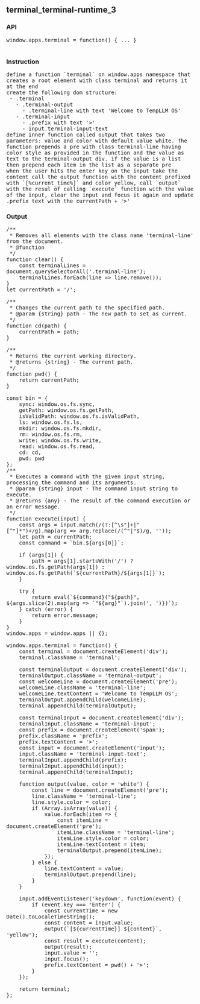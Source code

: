 ## terminal_terminal-runtime_3
### API

<pre style='text-wrap: wrap'>
window.apps.terminal = function() { ... }

</pre>
### Instruction

<pre style='text-wrap: wrap'>
define a function `terminal` on window.apps namespace that creates a root element with class terminal and returns it at the end
create the following dom structure:
 - .terminal
   - .terminal-output
     - .terminal-line with text 'Welcome to TempLLM OS'
   - .terminal-input
     - .prefix with text '>'
     - input.terminal-input-text
define inner function called output that takes two parameters: value and color with default value white. The function prepends a pre with class terminal-line having color style as provided in the function and the value as text to the terminal-output div. if the value is a list then prepend each item in the list as a separate pre
when the user hits the enter key on the input take the content call the output function with the content prefixed with `[%current_time%]` and color yellow, call `output` with the resul of calling `execute` function with the value of the input, clear the input and focus it again and update .prefix text with the currentPath + '>' 
</pre>
### Output

<pre style='text-wrap: wrap'>
/**
 * Removes all elements with the class name 'terminal-line' from the document.
 * @function
 */
function clear() {
    const terminalLines = document.querySelectorAll('.terminal-line');
    terminalLines.forEach(line => line.remove());
}
let currentPath = '/';

/**
 * Changes the current path to the specified path.
 * @param {string} path - The new path to set as current.
 */
function cd(path) {
    currentPath = path;
}

/**
 * Returns the current working directory.
 * @returns {string} - The current path.
 */
function pwd() {
    return currentPath;
}

const bin = {
    sync: window.os.fs.sync,
    getPath: window.os.fs.getPath,
    isValidPath: window.os.fs.isValidPath,
    ls: window.os.fs.ls,
    mkdir: window.os.fs.mkdir,
    rm: window.os.fs.rm,
    write: window.os.fs.write,
    read: window.os.fs.read,
    cd: cd,
    pwd: pwd
};
/**
 * Executes a command with the given input string, processing the command and its arguments.
 * @param {string} input - The command input string to execute.
 * @returns {any} - The result of the command execution or an error message.
 */
function execute(input) {
    const args = input.match(/(?:[^\s"]+|"[^"]*")+/g).map(arg => arg.replace(/(^"|"$)/g, ''));
    let path = currentPath;
    const command = `bin.${args[0]}`;

    if (args[1]) {
        path = args[1].startsWith('/') ? window.os.fs.getPath(args[1]) : window.os.fs.getPath(`${currentPath}/${args[1]}`);
    }

    try {
        return eval(`${command}("${path}", ${args.slice(2).map(arg => `"${arg}"`).join(', ')})`);
    } catch (error) {
        return error.message;
    }
}
window.apps = window.apps || {};

window.apps.terminal = function() {
    const terminal = document.createElement('div');
    terminal.className = 'terminal';

    const terminalOutput = document.createElement('div');
    terminalOutput.className = 'terminal-output';
    const welcomeLine = document.createElement('pre');
    welcomeLine.className = 'terminal-line';
    welcomeLine.textContent = 'Welcome to TempLLM OS';
    terminalOutput.appendChild(welcomeLine);
    terminal.appendChild(terminalOutput);

    const terminalInput = document.createElement('div');
    terminalInput.className = 'terminal-input';
    const prefix = document.createElement('span');
    prefix.className = 'prefix';
    prefix.textContent = '>';
    const input = document.createElement('input');
    input.className = 'terminal-input-text';
    terminalInput.appendChild(prefix);
    terminalInput.appendChild(input);
    terminal.appendChild(terminalInput);

    function output(value, color = 'white') {
        const line = document.createElement('pre');
        line.className = 'terminal-line';
        line.style.color = color;
        if (Array.isArray(value)) {
            value.forEach(item => {
                const itemLine = document.createElement('pre');
                itemLine.className = 'terminal-line';
                itemLine.style.color = color;
                itemLine.textContent = item;
                terminalOutput.prepend(itemLine);
            });
        } else {
            line.textContent = value;
            terminalOutput.prepend(line);
        }
    }

    input.addEventListener('keydown', function(event) {
        if (event.key === 'Enter') {
            const currentTime = new Date().toLocaleTimeString();
            const content = input.value;
            output(`[${currentTime}] ${content}`, 'yellow');
            const result = execute(content);
            output(result);
            input.value = '';
            input.focus();
            prefix.textContent = pwd() + '>';
        }
    });

    return terminal;
};

</pre>
